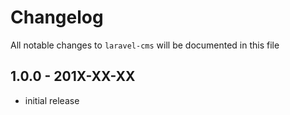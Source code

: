 # Changelog

All notable changes to `laravel-cms` will be documented in this file

## 1.0.0 - 201X-XX-XX

- initial release
